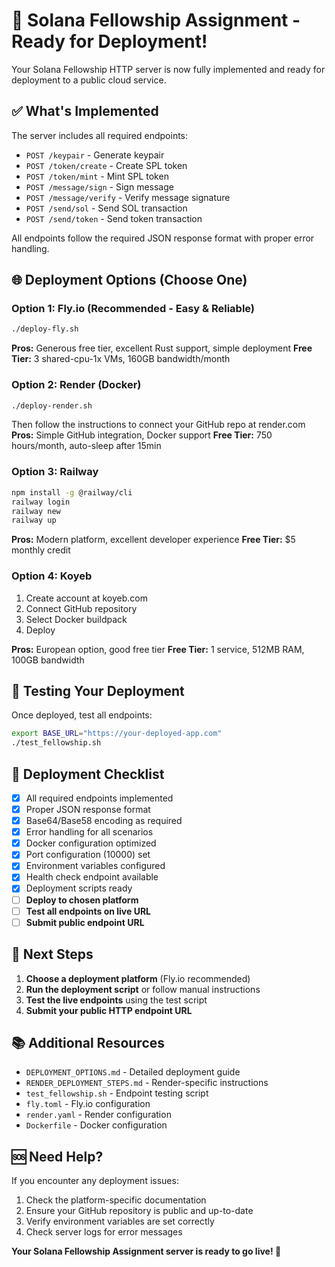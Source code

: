 # 🚀 Solana Fellowship Assignment - Ready for Deployment!

Your Solana Fellowship HTTP server is now fully implemented and ready for deployment to a public cloud service. 

## ✅ What's Implemented

The server includes all required endpoints:
- `POST /keypair` - Generate keypair
- `POST /token/create` - Create SPL token
- `POST /token/mint` - Mint SPL token  
- `POST /message/sign` - Sign message
- `POST /message/verify` - Verify message signature
- `POST /send/sol` - Send SOL transaction
- `POST /send/token` - Send token transaction

All endpoints follow the required JSON response format with proper error handling.

## 🌐 Deployment Options (Choose One)

### Option 1: Fly.io (Recommended - Easy & Reliable)
```bash
./deploy-fly.sh
```
**Pros:** Generous free tier, excellent Rust support, simple deployment
**Free Tier:** 3 shared-cpu-1x VMs, 160GB bandwidth/month

### Option 2: Render (Docker)
```bash
./deploy-render.sh
```
Then follow the instructions to connect your GitHub repo at render.com
**Pros:** Simple GitHub integration, Docker support
**Free Tier:** 750 hours/month, auto-sleep after 15min

### Option 3: Railway
```bash
npm install -g @railway/cli
railway login
railway new
railway up
```
**Pros:** Modern platform, excellent developer experience
**Free Tier:** $5 monthly credit

### Option 4: Koyeb
1. Create account at koyeb.com
2. Connect GitHub repository  
3. Select Docker buildpack
4. Deploy

**Pros:** European option, good free tier
**Free Tier:** 1 service, 512MB RAM, 100GB bandwidth

## 🧪 Testing Your Deployment

Once deployed, test all endpoints:
```bash
export BASE_URL="https://your-deployed-app.com"
./test_fellowship.sh
```

## 📝 Deployment Checklist

- [x] All required endpoints implemented
- [x] Proper JSON response format
- [x] Base64/Base58 encoding as required
- [x] Error handling for all scenarios
- [x] Docker configuration optimized
- [x] Port configuration (10000) set
- [x] Environment variables configured
- [x] Health check endpoint available
- [x] Deployment scripts ready
- [ ] **Deploy to chosen platform**
- [ ] **Test all endpoints on live URL**
- [ ] **Submit public endpoint URL**

## 🎯 Next Steps

1. **Choose a deployment platform** (Fly.io recommended)
2. **Run the deployment script** or follow manual instructions
3. **Test the live endpoints** using the test script
4. **Submit your public HTTP endpoint URL**

## 📚 Additional Resources

- `DEPLOYMENT_OPTIONS.md` - Detailed deployment guide
- `RENDER_DEPLOYMENT_STEPS.md` - Render-specific instructions
- `test_fellowship.sh` - Endpoint testing script
- `fly.toml` - Fly.io configuration
- `render.yaml` - Render configuration
- `Dockerfile` - Docker configuration

## 🆘 Need Help?

If you encounter any deployment issues:
1. Check the platform-specific documentation
2. Ensure your GitHub repository is public and up-to-date
3. Verify environment variables are set correctly
4. Check server logs for error messages

**Your Solana Fellowship Assignment server is ready to go live! 🎉**
